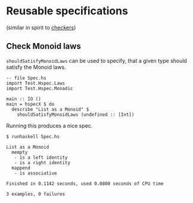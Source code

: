 # Reusable specifications
(similar in spirit to [checkers](http://hackage.haskell.org/package/checkers))

## Check Monoid laws

`shouldSatisfyMonoidLaws` can be used to specify, that a given type should
satisfy the Monoid laws.

~~~ {.haskell .literate}
-- file Spec.hs
import Test.Hspec.Laws
import Test.Hspec.Monadic

main :: IO ()
main = hspecX $ do
  describe "List as a Monoid" $
    shouldSatisfyMonoidLaws (undefined :: [Int])
~~~

Running this produces a nice spec.

~~~
$ runhaskell Spec.hs

List as a Monoid
  mempty
   - is a left identity
   - is a right identity
  mappend
   - is associative

Finished in 0.1142 seconds, used 0.0800 seconds of CPU time

3 examples, 0 failures
~~~
